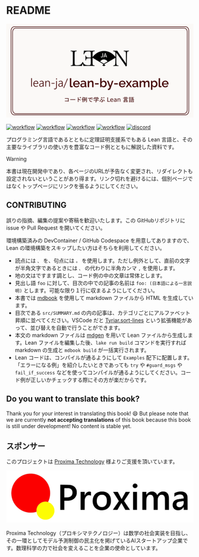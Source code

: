 # README

[![repo logo](./src/image/project_image.png)]()

[![workflow](https://github.com/lean-ja/lean-by-example/actions/workflows/ci.yml/badge.svg)](https://github.com/lean-ja/lean-by-example/blob/main/.github/workflows/ci.yml) [![workflow](https://github.com/lean-ja/lean-by-example/actions/workflows/deploy.yml/badge.svg)](https://github.com/lean-ja/lean-by-example/blob/main/.github/workflows/deploy.yml) [![workflow](https://github.com/lean-ja/lean-by-example/actions/workflows/update.yml/badge.svg)](https://github.com/lean-ja/lean-by-example/blob/main/.github/workflows/update.yml) [![workflow](https://github.com/lean-ja/lean-by-example/actions/workflows/devcontainer.yml/badge.svg)](https://github.com/lean-ja/lean-by-example/blob/main/.github/workflows/devcontainer.yml) [![discord](https://dcbadge.limes.pink/api/server/p32ZfnVawh?style=flat)](https://discord.gg/p32ZfnVawh)

プログラミング言語であるとともに定理証明支援系でもある Lean 言語と、その主要なライブラリの使い方を豊富なコード例とともに解説した資料です。

> [!WARNING]
> 本書は現在開発中であり、各ページのURLが予告なく変更され、リダイレクトも設定されないということがあり得ます。リンク切れを避けるには、個別ページではなくトップページにリンクを張るようにしてください。

## CONTRIBUTING

誤りの指摘、編集の提案や寄稿を歓迎いたします。この GitHubリポジトリに issue や Pull Request を開いてください。

環境構築済みの DevContainer / GitHub Codespace を用意してありますので、Lean の環境構築をスキップしたい方はそちらを利用してください。

* 読点には `、` を、句点には `。` を使用します。ただし例外として、直前の文字が半角文字であるときには `、` の代わりに半角カンマ `,` を使用します。
* 地の文はですます調とし、コード例の中の文章は常体とします。
* 見出し語 `foo` に対して、目次の中での記事の名前は `foo: (日本語による一言説明)` とします。可能な限り１行に収まるようにしてください。
* 本書では [mdbook](https://github.com/rust-lang/mdBook) を使用して markdown ファイルから HTML を生成しています。
* 目次である `src/SUMMARY.md` の内の記事は、カテゴリごとにアルファベット昇順に並べてください。VSCode だと [Tyriar.sort-lines](https://marketplace.visualstudio.com/items?itemName=Tyriar.sort-lines) という拡張機能があって、並び替えを自動で行うことができます。
* 本文の markdown ファイルは [mdgen](https://github.com/Seasawher/mdgen) を用いて Lean ファイルから生成します。Lean ファイルを編集した後、`lake run build` コマンドを実行すれば markdown の生成と `mdbook build` が一括実行されます。
* Lean コードは、コンパイルが通るようにして `Examples` 配下に配置します。「エラーになる例」を紹介したいときであっても `try` や `#guard_msgs` や `fail_if_success` などを使ってコンパイルが通るようにしてください。コード例が正しいかチェックする際にその方が楽だからです。

## Do you want to translate this book?

Thank you for your interest in translating this book! 😄 But please note that we are currently **not accepting translations** of this book because this book is still under development! No content is stable yet.

## スポンサー

このプロジェクトは [Proxima Technology](https://proxima-ai-tech.com/) 様よりご支援を頂いています。

![logo of Proxima Technology](./src/image/proxima.svg)

Proxima Technology（プロキシマテクノロジー）は数学の社会実装を目指し、その⼀環としてモデル予測制御の民主化を掲げているAIスタートアップ企業です。数理科学の力で社会を変えることを企業の使命としています。
